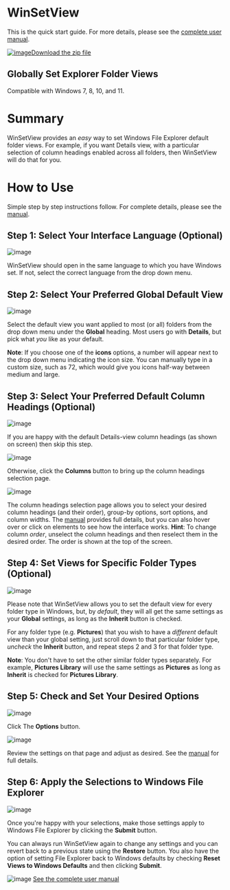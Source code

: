 <!--- If you are seeing this document as raw text, please view it here: https://lesferch.github.io/WinSetView --->

# WinSetView

This is the quick start guide. For more details, please see the [complete user manual](./Manual.md).

[![image](https://user-images.githubusercontent.com/79026235/152910441-59ba653c-5607-4f59-90c0-bc2851bf2688.png)Download the zip file](https://github.com/LesFerch/WinSetView/archive/refs/heads/main.zip)

## Globally Set Explorer Folder Views

Compatible with Windows 7, 8, 10, and 11.
# Summary

WinSetView provides an *easy* way to set Windows File Explorer default folder views. For example, if you want Details view, with a particular selection of column headings enabled across all folders, then WinSetView will do that for you.

# How to Use

Simple step by step instructions follow. For complete details, please see the [manual](./Manual.md).

## Step 1: Select Your Interface Language (Optional)

![image](https://user-images.githubusercontent.com/79026235/152623334-30205834-2ab9-4778-a0ef-70632a0fa2b3.png)

WinSetView should open in the same language to which you have Windows set. If not, select the correct language from the drop down menu.

## Step 2: Select Your Preferred Global Default View

![image](https://user-images.githubusercontent.com/79026235/152623339-6703bd0c-f1a2-4634-a01f-779d2dbb9930.png)

Select the default view you want applied to most (or all) folders from the drop down menu under the **Global** heading. Most users go with **Details**, but pick what *you* like as your default.

**Note**: If you choose one of the **icons** options, a number will appear next to the drop down menu indicating the icon size. You can manually type in a custom size, such as 72, which would give you icons half-way between medium and large.

## Step 3: Select Your Preferred Default Column Headings (Optional)

![image](https://user-images.githubusercontent.com/79026235/152623349-50a7d709-6cd5-4987-9b12-4db9defeacaf.png)

If you are happy with the default Details-view column headings (as shown on screen) then skip this step.

![image](https://user-images.githubusercontent.com/79026235/152623354-f8272ef5-d85f-42f5-85d0-362eba5be445.png)

Otherwise, click the **Columns** button to bring up the column headings selection page.

![image](https://user-images.githubusercontent.com/79026235/152623377-22665b75-2dd2-4d33-a9ce-004ae19643a8.png)

The column headings selection page allows you to select your desired column headings (and their order), group-by options, sort options, and column widths. The [manual](./Manual.md) provides full details, but you can also hover over or click on elements to see how the interface works. **Hint**: To change column *order*, unselect the column headings and then reselect them in the desired order. The order is shown at the top of the screen.

## Step 4: Set Views for Specific Folder Types (Optional)

![image](https://user-images.githubusercontent.com/79026235/152627959-333fc640-ac9d-41e5-9a2f-9918617e364b.png)

Please note that WinSetView allows you to set the default view for every folder type in Windows, but, by *default*, they will all get the same settings as your **Global** settings, as long as the **Inherit** button is checked.

For any folder type (e.g. **Pictures**) that you wish to have a *different* default view than your global setting, just scroll down to that particular folder type, *uncheck* the **Inherit** button, and repeat steps 2 and 3 for that folder type.

**Note**: You don't have to set the other similar folder types separately. For example, **Pictures Library** will use the same settings as **Pictures** as long as **Inherit** is checked for **Pictures Library**.

## Step 5: Check and Set Your Desired Options

![image](https://user-images.githubusercontent.com/79026235/152623384-10c8163e-51f8-4d0a-af86-47ec225103b4.png)

Click The **Options** button.

![image](https://user-images.githubusercontent.com/79026235/152627489-7dafab2b-86d2-4baf-b124-2c314c5cd6ea.png)

Review the settings on that page and adjust as desired. See the [manual](./Manual.md) for full details.

## Step 6: Apply the Selections to Windows File Explorer

![image](https://user-images.githubusercontent.com/79026235/152623344-d7932266-3159-4357-a996-55d9c91d17b3.png)

Once you're happy with your selections, make those settings apply to Windows File Explorer by clicking the **Submit** button.

You can always run WinSetView again to change any settings and you can revert back to a previous state using the **Restore** button. You also have the option of setting File Explorer back to Windows defaults by checking **Reset Views to Windows Defaults** and then clicking **Submit**.

![image](https://user-images.githubusercontent.com/79026235/152911332-6492dd9e-63fa-4f38-8325-335110cbb9a6.png)
[See the complete user manual](./Manual.md)
